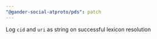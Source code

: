 ```yaml
---
"@gander-social-atproto/pds": patch
---
```


Log `cid` and `uri` as string on successful lexicon resolution

